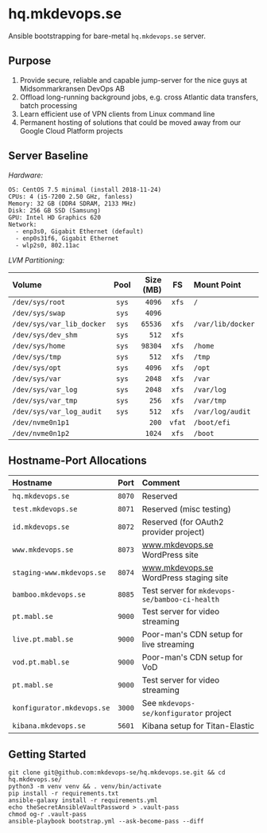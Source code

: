 
hq.mkdevops.se
==============

Ansible bootstrapping for bare-metal `hq.mkdevops.se` server.


Purpose
-------

1. Provide secure, reliable and capable jump-server for the nice guys at Midsommarkransen DevOps AB
2. Offload long-running background jobs, e.g. cross Atlantic data transfers, batch processing
3. Learn efficient use of VPN clients from Linux command line
4. Permanent hosting of solutions that could be moved away from our Google Cloud Platform projects


Server Baseline
---------------

*Hardware:*

    OS: CentOS 7.5 minimal (install 2018-11-24)
    CPUs: 4 (i5-7200 2.50 GHz, fanless)
    Memory: 32 GB (DDR4 SDRAM, 2133 MHz)
    Disk: 256 GB SSD (Samsung)
    GPU: Intel HD Graphics 620
    Network:
      - enp3s0, Gigabit Ethernet (default)
      - enp0s31f6, Gigabit Ethernet
      - wlp2s0, 802.11ac


*LVM Partitioning:*

| Volume                          | Pool  | Size (MB) | FS     | Mount Point             |
| :---                            | :---: |----------:| :---:  | :---                    |
| `/dev/sys/root`                 | `sys` |    `4096` | `xfs`  | `/`                     |
| `/dev/sys/swap`                 | `sys` |    `4096` |        |                         |
| `/dev/sys/var_lib_docker`       | `sys` |   `65536` | `xfs`  | `/var/lib/docker`       |
| `/dev/sys/dev_shm`              | `sys` |     `512` | `xfs`  |                         |
| `/dev/sys/home`                 | `sys` |   `98304` | `xfs`  | `/home`                 |
| `/dev/sys/tmp`                  | `sys` |     `512` | `xfs`  | `/tmp`                  |
| `/dev/sys/opt`                  | `sys` |    `4096` | `xfs`  | `/opt`                  |
| `/dev/sys/var`                  | `sys` |    `2048` | `xfs`  | `/var`                  |
| `/dev/sys/var_log`              | `sys` |    `2048` | `xfs`  | `/var/log`              |
| `/dev/sys/var_tmp`              | `sys` |     `256` | `xfs`  | `/var/tmp`              |
| `/dev/sys/var_log_audit`        | `sys` |     `512` | `xfs`  | `/var/log/audit`        |
| `/dev/nvme0n1p1`                |       |     `200` | `vfat` | `/boot/efi`             |
| `/dev/nvme0n1p2`                |       |    `1024` | `xfs`  | `/boot`                 |


Hostname-Port Allocations
-------------------------

| Hostname                   |   Port | Comment                                        |
|:---------------------------|-------:|:-----------------------------------------------|
| `hq.mkdevops.se`           | `8070` | Reserved                                       |
| `test.mkdevops.se`         | `8071` | Reserved (misc testing)                        |
| `id.mkdevops.se`           | `8072` | Reserved (for OAuth2 provider project)         |
| `www.mkdevops.se`          | `8073` | www.mkdevops.se WordPress site                 |
| `staging-www.mkdevops.se`  | `8074` | www.mkdevops.se WordPress staging site         |
| `bamboo.mkdevops.se`       | `8085` | Test server for `mkdevops-se/bamboo-ci-health` |
| `pt.mabl.se`               | `9000` | Test server for video streaming                |
| `live.pt.mabl.se`          | `9000` | Poor-man's CDN setup for live streaming        |
| `vod.pt.mabl.se`           | `9000` | Poor-man's CDN setup for VoD                   |
| `pt.mabl.se`               | `9000` | Test server for video streaming                |
| `konfigurator.mkdevops.se` | `3000` | See `mkdevops-se/konfigurator` project         |
| `kibana.mkdevops.se`       | `5601` | Kibana setup for Titan-Elastic                 |


Getting Started
---------------

    git clone git@github.com:mkdevops-se/hq.mkdevops.se.git && cd hq.mkdevops.se/
    python3 -m venv venv && . venv/bin/activate
    pip install -r requirements.txt
    ansible-galaxy install -r requirements.yml
    echo theSecretAnsibleVaultPassword > .vault-pass
    chmod og-r .vault-pass
    ansible-playbook bootstrap.yml --ask-become-pass --diff

